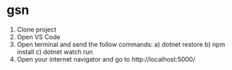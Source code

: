 # gsn

1. Clone project
2. Open VS Code
3. Open terminal and send the follow commands: 
   a) dotnet restore
   b) npm install
   c) dotnet watch run
4. Open your internet navigator and go to http://localhost:5000/
